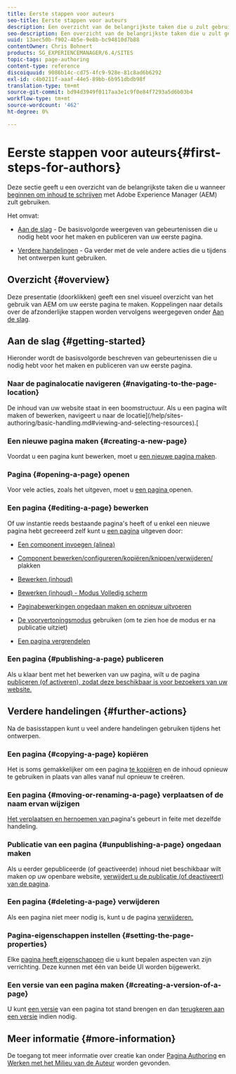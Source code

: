 ```yaml
---
title: Eerste stappen voor auteurs
seo-title: Eerste stappen voor auteurs
description: Een overzicht van de belangrijkste taken die u zult gebruiken wanneer het beginnen aan auteursinhoud met AEM
seo-description: Een overzicht van de belangrijkste taken die u zult gebruiken wanneer het beginnen aan auteursinhoud met AEM
uuid: 13aec50b-f902-4b5e-9e8b-bc94810d7b88
contentOwner: Chris Bohnert
products: SG_EXPERIENCEMANAGER/6.4/SITES
topic-tags: page-authoring
content-type: reference
discoiquuid: 9086b14c-cd75-4fc9-928e-81c8ad6b6292
exl-id: c4b0211f-aaaf-44e5-89bb-6b951dbdb98f
translation-type: tm+mt
source-git-commit: bd94d3949f0117aa3e1c9f0e84f7293a5d6b03b4
workflow-type: tm+mt
source-wordcount: '462'
ht-degree: 0%

---
```


# Eerste stappen voor auteurs{#first-steps-for-authors}

Deze sectie geeft u een overzicht van de belangrijkste taken die u wanneer [beginnen om inhoud te schrijven](/help/sites-authoring/author.md#concept-of-authoring-and-publishing) met Adobe Experience Manager (AEM) zult gebruiken.

Het omvat:

* [Aan de slag](#getting-started)  - De basisvolgorde weergeven van gebeurtenissen die u nodig hebt voor het maken en publiceren van uw eerste pagina.

* [Verdere handelingen](#further-actions)  - Ga verder met de vele andere acties die u tijdens het ontwerpen kunt gebruiken.

## Overzicht {#overview}

Deze presentatie (doorklikken) geeft een snel visueel overzicht van het gebruik van AEM om uw eerste pagina te maken. Koppelingen naar details over de afzonderlijke stappen worden vervolgens weergegeven onder [Aan de slag](#getting-started).

## Aan de slag {#getting-started}

Hieronder wordt de basisvolgorde beschreven van gebeurtenissen die u nodig hebt voor het maken en publiceren van uw eerste pagina.

### Naar de paginalocatie navigeren {#navigating-to-the-page-location}

De inhoud van uw website staat in een boomstructuur. Als u een pagina wilt maken of bewerken, navigeert u naar de locatie](/help/sites-authoring/basic-handling.md#viewing-and-selecting-resources).[

### Een nieuwe pagina maken {#creating-a-new-page}

Voordat u een pagina kunt bewerken, moet u [een nieuwe pagina maken](/help/sites-authoring/managing-pages.md#creating-a-new-page).

### Pagina {#opening-a-page} openen

Voor vele acties, zoals het uitgeven, moet u [een pagina ](/help/sites-authoring/managing-pages.md#opening-a-page-for-editing) openen.

### Een pagina {#editing-a-page} bewerken

Of uw instantie reeds bestaande pagina&#39;s heeft of u enkel een nieuwe pagina hebt gecreeerd zelf kunt u [een pagina](/help/sites-authoring/editing-content.md) uitgeven door:

* [Een component invoegen (alinea)](/help/sites-authoring/editing-content.md#inserting-a-component)
* [Component bewerken/configureren/kopiëren/knippen/verwijderen/](/help/sites-authoring/editing-content.md#edit-configure-copy-cut-delete-paste) plakken
* [Bewerken (inhoud)](/help/sites-authoring/editing-content.md#edit-content)
* [Bewerken (inhoud) - Modus Volledig scherm](/help/sites-authoring/editing-content.md#edit-content-full-screen-mode)

* [Paginabewerkingen ongedaan maken en opnieuw uitvoeren](/help/sites-authoring/editing-content.md#undoing-and-redoing-page-edits)
* [De voorvertoningsmodus](/help/sites-authoring/editing-content.md#preview-mode)  gebruiken (om te zien hoe de modus er na publicatie uitziet)
* [Een pagina vergrendelen](/help/sites-authoring/editing-content.md#locking-a-page)

### Een pagina {#publishing-a-page} publiceren

Als u klaar bent met het bewerken van uw pagina, wilt u de pagina [publiceren (of activeren), zodat deze beschikbaar is voor bezoekers van uw website.](/help/sites-authoring/publishing-pages.md)

## Verdere handelingen {#further-actions}

Na de basisstappen kunt u veel andere handelingen gebruiken tijdens het ontwerpen.

### Een pagina {#copying-a-page} kopiëren

Het is soms gemakkelijker om een pagina [te kopiëren](/help/sites-authoring/managing-pages.md#copying-and-pasting-a-page) en de inhoud opnieuw te gebruiken in plaats van alles vanaf nul opnieuw te creëren.

### Een pagina {#moving-or-renaming-a-page} verplaatsen of de naam ervan wijzigen

[Het verplaatsen en hernoemen van ](/help/sites-authoring/managing-pages.md#moving-or-renaming-a-page) pagina&#39;s gebeurt in feite met dezelfde handeling.

### Publicatie van een pagina {#unpublishing-a-page} ongedaan maken

Als u eerder gepubliceerde (of geactiveerde) inhoud niet beschikbaar wilt maken op uw openbare website, [verwijdert u de publicatie (of deactiveert) van de pagina](/help/sites-authoring/publishing-pages.md).

### Een pagina {#deleting-a-page} verwijderen

Als een pagina niet meer nodig is, kunt u de pagina [verwijderen.](/help/sites-authoring/managing-pages.md#deleting-a-page)

### Pagina-eigenschappen instellen {#setting-the-page-properties}

Elke [pagina heeft eigenschappen](/help/sites-authoring/editing-page-properties.md) die u kunt bepalen aspecten van zijn verrichting. Deze kunnen met één van beide UI worden bijgewerkt.

### Een versie van een pagina maken {#creating-a-version-of-a-page}

U kunt [een versie](/help/sites-authoring/working-with-page-versions.md#creating-a-new-version) van een pagina tot stand brengen en dan [terugkeren aan een versie](/help/sites-authoring/working-with-page-versions.md#reverting-to-a-page-version) indien nodig.

## Meer informatie {#more-information}

De toegang tot meer informatie over creatie kan onder [Pagina Authoring](/help/sites-authoring/author-environment-tools.md) en [Werken met het Milieu van de Auteur](/help/sites-authoring/home.md) worden gevonden.
